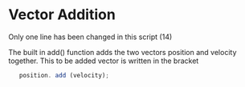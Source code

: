 # Vector Addition

Only one line has been changed in this script (14)

The built in add() function adds the two vectors position and velocity together. This to be added vector is written in the bracket

```js
   position. add (velocity);
```